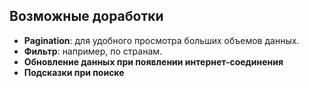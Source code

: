 ## Возможные доработки

- **Pagination**: для удобного просмотра больших объемов данных.
- **Фильтр**: например, по странам.
- **Обновление данных при появлении интернет-соединения**
- **Подсказки при поиске**
